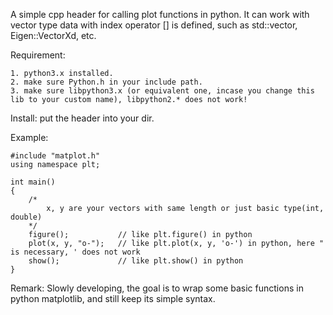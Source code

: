 A simple cpp header for calling plot functions in python. It can work with vector type data with index operator [] is defined, such as std::vector, Eigen::VectorXd, etc.

Requirement:

    1. python3.x installed.
    2. make sure Python.h in your include path.
    3. make sure libpython3.x (or equivalent one, incase you change this lib to your custom name), libpython2.* does not work!

Install: put the header into your dir.

Example:

    #include "matplot.h"
    using namespace plt;

    int main() 
    { 
        /*
            x, y are your vectors with same length or just basic type(int, double)
        */
        figure();           // like plt.figure() in python
        plot(x, y, "o-");   // like plt.plot(x, y, 'o-') in python, here " is necessary, ' does not work
        show();             // like plt.show() in python
    }

Remark:
    Slowly developing, the goal is to wrap some basic functions in python matplotlib, and still keep its simple syntax. 